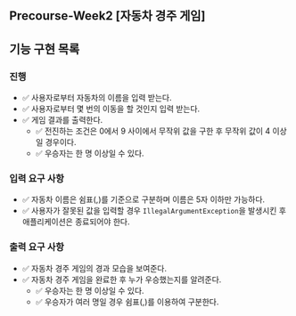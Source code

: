 ## Precourse-Week️2 [자동차 경주 게임️]

## 기능 구현 목록

### 진행
- ✅ 사용자로부터 자동차의 이름을 입력 받는다.
- ✅ 사용자로부터 몇 번의 이동을 할 것인지 입력 받는다.
- ✅ 게임 결과를 출력한다.
    - ✅ 전진하는 조건은 0에서 9 사이에서 무작위 값을 구한 후 무작위 값이 4 이상일 경우이다.
    - ✅ 우승자는 한 명 이상일 수 있다.

### 입력 요구 사항
- ✅ 자동차 이름은 쉼표(,)를 기준으로 구분하며 이름은 5자 이하만 가능하다.
- ✅ 사용자가 잘못된 값을 입력할 경우 ```IllegalArgumentException```을 발생시킨 후 애플리케이션은 종료되어야 한다.

### 출력 요구 사항
- ✅ 자동차 경주 게임의 경과 모습을 보여준다.
- ✅ 자동차 경주 게임을 완료한 후 누가 우승했는지를 알려준다.
    - ✅ 우승자는 한 명 이상일 수 있다.
    - ✅ 우승자가 여러 명일 경우 쉼표(,)를 이용하여 구분한다.